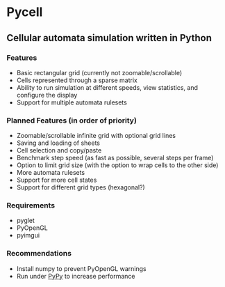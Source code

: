 # Pycell
## Cellular automata simulation written in Python
### Features
- Basic rectangular grid (currently not zoomable/scrollable)
- Cells represented through a sparse matrix
- Ability to run simulation at different speeds, view statistics, and configure the display
- Support for multiple automata rulesets

### Planned Features (in order of priority)
- Zoomable/scrollable infinite grid with optional grid lines
- Saving and loading of sheets
- Cell selection and copy/paste
- Benchmark step speed (as fast as possible, several steps per frame)
- Option to limit grid size (with the option to wrap cells to the other side)
- More automata rulesets
- Support for more cell states
- Support for different grid types (hexagonal?)

### Requirements
- pyglet
- PyOpenGL
- pyimgui

### Recommendations
- Install numpy to prevent PyOpenGL warnings
- Run under [PyPy](http://https://www.pypy.org/ "PyPy") to increase performance